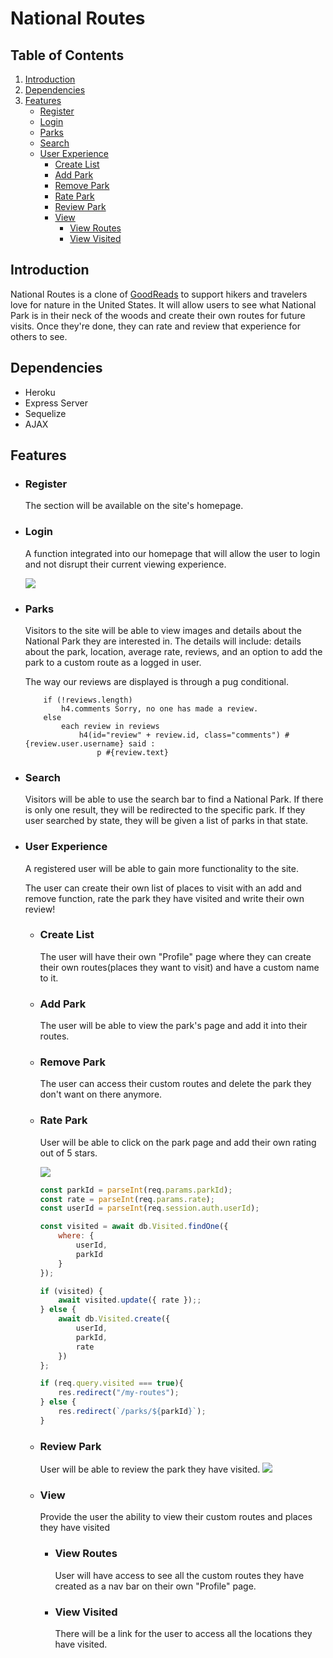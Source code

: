 
# National Routes

## Table of Contents

1. [Introduction](#introduction)
2.  [Dependencies](#dependencies)
3.  [Features](#features)
	- [Register](#register)
	- [Login](#login)
	- [Parks](#parks)
	- [Search](#search)
	- [User Experience](#user-experience)
		- [Create List](#create-list)
		- [Add Park](#add-park)
		- [Remove Park](#remove-park)
		- [Rate Park](#rate-park)
		- [Review Park](#review-park)
		- [View](#view)
			- [View Routes](#view-routes)
			- [View Visited](#view-visited)

## Introduction

National Routes is a clone of [GoodReads](http://goodreads.com) to support hikers and travelers love for nature in the United States. It will allow users to see what National Park is in their neck of the woods and create their own routes for future visits. Once they're done, they can rate and review that experience for others to see.

## Dependencies

- Heroku
- Express Server
- Sequelize
- AJAX

## Features

 - ### Register
	 The section will be available on the site's homepage.

- ### Login
	A function integrated into our homepage that will allow the user to login and not disrupt their current viewing experience.

	![](./assets/Login-SignUp10.gif)

- ### Parks
	Visitors to the site will be able to view images and details about the National Park they are interested in. The details will include: details about the park, location, average rate, reviews, and an option to add the park to a custom route as a logged in user.

	The way our reviews are displayed is through a pug conditional.

	```pug
		if (!reviews.length)
			h4.comments Sorry, no one has made a review.
		else
			each review in reviews
				h4(id="review" + review.id, class="comments") #{review.user.username} said :
					p #{review.text}

- ### Search
	Visitors will be able to use the search bar to find a National Park. If there is only one result, they will be redirected to the specific park. If they user searched by state, they will be given a list of parks in that state.

- ### User Experience
	A registered user will be able to gain more functionality to the site.

	The user can create their own list of places to visit with an add and remove function, rate the park they have visited and write their own review!
	- ### Create List
		The user will have their own "Profile" page where they can create their own routes(places they want to visit) and have a custom name to it.

	- ### Add Park
		The user will be able to view the park's page and add it into their routes.

	- ### Remove Park
		The user can access their custom routes and delete the park they don't want on there anymore.

	- ### Rate Park
		User will be able to click on the park page and add their own rating out of 5 stars.

		![](./assets/VisitedStamp.gif)

		```javascript
		const parkId = parseInt(req.params.parkId);
		const rate = parseInt(req.params.rate);
		const userId = parseInt(req.session.auth.userId);

		const visited = await db.Visited.findOne({
			where: {
				userId,
				parkId
			}
		});

		if (visited) {
			await visited.update({ rate });;
		} else {
			await db.Visited.create({
				userId,
				parkId,
				rate
			})
		};

		if (req.query.visited === true){
			res.redirect("/my-routes");
		} else {
			res.redirect(`/parks/${parkId}`);
		}

		```
	- ### Review Park
		User will be able to review the park they have visited.
		![](./assets/AddReview.gif)

	- ### View
		Provide the user the ability to view their custom routes and places 	they have visited
		- ### View Routes
			User will have access to see all the custom routes they have created as a nav bar on their own "Profile" page.
		- ### View Visited
			There will be a link for the user to access all the locations they have visited.
